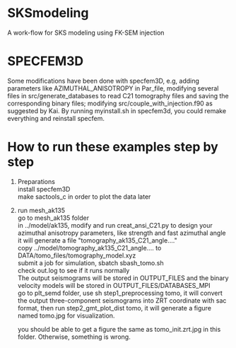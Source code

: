 # SKSmodeling
A work-flow for SKS modeling using FK-SEM injection

# SPECFEM3D
Some modifications have been done with specfem3D, e.g, adding parameters like AZIMUTHAL_ANISOTROPY in Par_file, modifying several files in src/generate_databases to read C21 tomography files and saving the corresponding binary files; modifying src/couple_with_injection.f90 as suggested by Kai.
By running myinstall.sh in specfem3d, you could remake everything and reinstall specfem.

# How to run these examples step by step
1. Preparations \
   install specfem3D \
   make sactools_c in order to plot the data later 
1. run mesh_ak135 \
   go to mesh_ak135 folder \
   in ../model/ak135, modify and run creat_ansi_C21.py to design your azimuthal anisotropy parameters, like strength and fast azimuthal angle
   it will generate a file "tomography_ak135_C21_angle...." \
   copy ../model/tomography_ak135_C21_angle.... to DATA/tomo_files/tomography_model.xyz \
   submit a job for simulation, sbatch sbash_tomo.sh \
   check out.log to see if it runs normally \
   The output seismograms will be stored in OUTPUT_FILES and the binary velocity models will be stored in OUTPUT_FILES/DATABASES_MPI \
   go to plt_semd folder, use sh step1_preprocessing tomo, it will convert the output three-component seismograms into ZRT coordinate with sac format, then run step2_gmt_plot_dist tomo, it will generate a figure named tomo.jpg for visualization.

   you should be able to get a figure the same as tomo_init.zrt.jpg in this folder. Otherwise, something is wrong.

